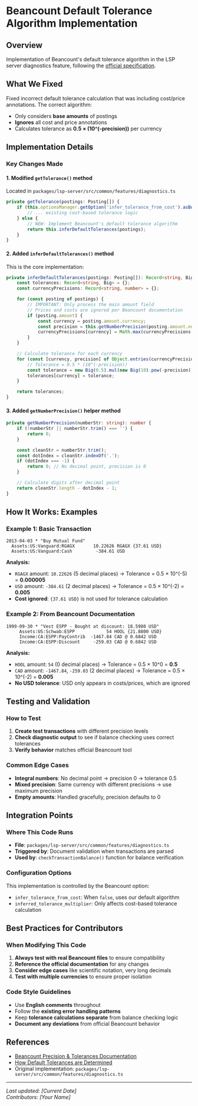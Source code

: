 # Beancount Default Tolerance Algorithm Implementation

## Overview

Implementation of Beancount's default tolerance algorithm in the LSP server diagnostics feature, following the [official specification](https://beancount.github.io/docs/precision_tolerances.html#how-default-tolerances-are-determined).

## What We Fixed

Fixed incorrect default tolerance calculation that was including cost/price annotations. The correct algorithm:

- Only considers **base amounts** of postings  
- **Ignores** all cost and price annotations
- Calculates tolerance as **0.5 × (10^(-precision))** per currency

## Implementation Details

### Key Changes Made

#### 1. Modified `getTolerance()` method
Located in `packages/lsp-server/src/common/features/diagnostics.ts`

```typescript
private getTolerance(postings: Posting[]) {
    if (this.optionsManager.getOption('infer_tolerance_from_cost').asBoolean()) {
        // ... existing cost-based tolerance logic
    } else {
        // NEW: Implement Beancount's default tolerance algorithm
        return this.inferDefaultTolerances(postings);
    }
}
```

#### 2. Added `inferDefaultTolerances()` method

This is the core implementation:

```typescript
private inferDefaultTolerances(postings: Posting[]): Record<string, Big> {
    const tolerances: Record<string, Big> = {};
    const currencyPrecisions: Record<string, number> = {};

    for (const posting of postings) {
        // IMPORTANT: Only process the main amount field
        // Prices and costs are ignored per Beancount documentation
        if (posting.amount) {
            const currency = posting.amount.currency;
            const precision = this.getNumberPrecision(posting.amount.number);
            currencyPrecisions[currency] = Math.max(currencyPrecisions[currency] || 0, precision);
        }
    }

    // Calculate tolerance for each currency
    for (const [currency, precision] of Object.entries(currencyPrecisions)) {
        // Tolerance = 0.5 * (10^(-precision))
        const tolerance = new Big(0.5).mul(new Big(10).pow(-precision));
        tolerances[currency] = tolerance;
    }

    return tolerances;
}
```

#### 3. Added `getNumberPrecision()` helper method

```typescript
private getNumberPrecision(numberStr: string): number {
    if (!numberStr || numberStr.trim() === '') {
        return 0;
    }

    const cleanStr = numberStr.trim();
    const dotIndex = cleanStr.indexOf('.');
    if (dotIndex === -1) {
        return 0; // No decimal point, precision is 0
    }

    // Calculate digits after decimal point
    return cleanStr.length - dotIndex - 1;
}
```

## How It Works: Examples

### Example 1: Basic Transaction
```beancount
2013-04-03 * "Buy Mutual Fund"
  Assets:US:Vanguard:RGAGX       10.22626 RGAGX {37.61 USD}
  Assets:US:Vanguard:Cash         -384.61 USD
```

**Analysis:**
- `RGAGX` amount: `10.22626` (5 decimal places) → Tolerance = 0.5 × 10^(-5) = **0.000005**
- `USD` amount: `-384.61` (2 decimal places) → Tolerance = 0.5 × 10^(-2) = **0.005**
- **Cost ignored**: `{37.61 USD}` is not used for tolerance calculation

### Example 2: From Beancount Documentation
```beancount
1999-09-30 * "Vest ESPP - Bought at discount: 18.5980 USD"
     Assets:US:Schwab:ESPP            54 HOOL {21.8800 USD}
     Income:CA:ESPP:PayContrib  -1467.84 CAD @ 0.6842 USD
     Income:CA:ESPP:Discount     -259.03 CAD @ 0.6842 USD
```

**Analysis:**
- `HOOL` amount: `54` (0 decimal places) → Tolerance = 0.5 × 10^0 = **0.5**
- `CAD` amount: `-1467.84`, `-259.03` (2 decimal places) → Tolerance = 0.5 × 10^(-2) = **0.005**
- **No USD tolerance**: USD only appears in costs/prices, which are ignored

## Testing and Validation

### How to Test

1. **Create test transactions** with different precision levels
2. **Check diagnostic output** to see if balance checking uses correct tolerances
3. **Verify behavior** matches official Beancount tool

### Common Edge Cases

- **Integral numbers**: No decimal point → precision 0 → tolerance 0.5
- **Mixed precision**: Same currency with different precisions → use maximum precision
- **Empty amounts**: Handled gracefully, precision defaults to 0

## Integration Points

### Where This Code Runs

- **File**: `packages/lsp-server/src/common/features/diagnostics.ts`
- **Triggered by**: Document validation when transactions are parsed
- **Used by**: `checkTransactionBalance()` function for balance verification

### Configuration Options

This implementation is controlled by the Beancount option:
- `infer_tolerance_from_cost`: When `false`, uses our default algorithm
- `inferred_tolerance_multiplier`: Only affects cost-based tolerance calculation

## Best Practices for Contributors

### When Modifying This Code

1. **Always test with real Beancount files** to ensure compatibility
2. **Reference the official documentation** for any changes
3. **Consider edge cases** like scientific notation, very long decimals
4. **Test with multiple currencies** to ensure proper isolation

### Code Style Guidelines

- Use **English comments** throughout
- Follow the **existing error handling patterns**
- Keep **tolerance calculations separate** from balance checking logic
- **Document any deviations** from official Beancount behavior

## References

- [Beancount Precision & Tolerances Documentation](https://beancount.github.io/docs/precision_tolerances.html)
- [How Default Tolerances are Determined](https://beancount.github.io/docs/precision_tolerances.html#how-default-tolerances-are-determined)
- Original implementation: `packages/lsp-server/src/common/features/diagnostics.ts`

---

*Last updated: [Current Date]*  
*Contributors: [Your Name]* 